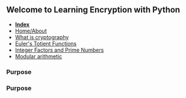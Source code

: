 ## Welcome to Learning Encryption with Python

<nav>
  <ul>
    <li><a href="./index"><strong>Index</strong></li>
    <li><a href="./Home">Home/About</a></li>
    <li><a href="./What-is-cryptography">What is cryptography</a></li>
    <li><a href="./Euler's-Totient-Function">Euler's Totient Functions</a></li>
    <li><a href="./Integer-Factors-and-Prime-Numbers">Integer Factors and Prime Numbers</a></li>
    <li><a href="./Modular-arithmetic">Modular arithmetic</a></li>
  </ul>
</nav>

### Purpose

### Purpose


